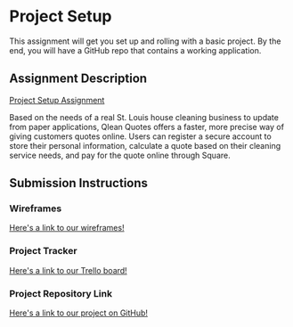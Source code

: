 # Project Setup
This assignment will get you set up and rolling with a basic project. By the end, you will have a GitHub repo that contains a working application.

## Assignment Description
[Project Setup Assignment](https://education.launchcode.org/liftoff/modules/assignments/project-setup)

Based on the needs of a real St. Louis house cleaning business to update from paper applications, Qlean Quotes offers a faster, more precise way of giving customers quotes online. Users can register a secure account to store their personal information, calculate a quote based on their cleaning service needs, and pay for the quote online through Square.


## Submission Instructions

### Wireframes

[Here's a link to our wireframes!](https://app.uizard.io/prototypes/PjWwK68v4asnvmYZ8pGg)

### Project Tracker

[Here's a link to our  Trello board!](https://trello.com/b/69tSr3fF/qleanquotes)

### Project Repository Link

[Here's a link to our project on GitHub!](https://github.com/Apr-23-LC-LiftOff-STL)
